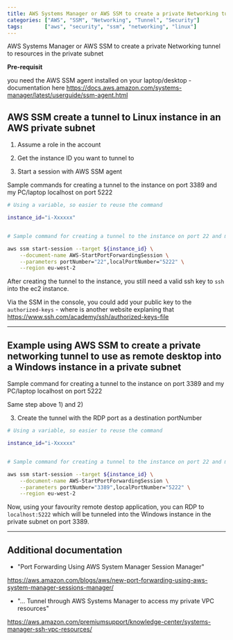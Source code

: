 ```yaml
---
title: AWS Systems Manager or AWS SSM to create a private Networking tunnel to resources in the private subnet
categories: ["AWS", "SSM", "Networking", "Tunnel", "Security"]
tags:       ["aws", "security", "ssm", "networking", "linux"]
---
```


AWS Systems Manager or AWS SSM to create a private Networking tunnel to resources in the private subnet

**Pre-requisit**

you need the AWS SSM agent installed on your laptop/desktop - documentation here <https://docs.aws.amazon.com/systems-manager/latest/userguide/ssm-agent.html>


## AWS SSM create a tunnel to Linux instance in an AWS private subnet

1) Assume a role in the account

2) Get the instance ID you want to tunnel to

3) Start a session with AWS SSM agent

Sample commands for creating a tunnel to the instance on port 3389 and my PC/laptop localhost on port 5222

```bash
# Using a variable, so easier to reuse the command

instance_id="i-Xxxxxx"


# Sample command for creating a tunnel to the instance on port 22 and my PC/laptop localhost on port 5222

aws ssm start-session --target ${instance_id} \
    --document-name AWS-StartPortForwardingSession \
    --parameters portNumber="22",localPortNumber="5222" \
    --region eu-west-2
```

After creating the tunnel to the instance, you still need a valid ssh key to `ssh` into the ec2 instance.

Via the SSM in the console, you could add your public key to the `authorized-keys` - where is another website explaning that <https://www.ssh.com/academy/ssh/authorized-keys-file>

----


## Example using AWS SSM to create a private networking tunnel to use as remote desktop into a Windows instance in a private subnet

Sample command for creating a tunnel to the instance on port 3389 and my PC/laptop localhost on port 5222

Same step above 1) and 2)

3) Create the tunnel with the RDP port as a destination portNumber

```bash
# Using a variable, so easier to reuse the command

instance_id="i-Xxxxxx"


# Sample command for creating a tunnel to the instance on port 22 and my PC/laptop localhost on port 5222

aws ssm start-session --target ${instance_id} \
    --document-name AWS-StartPortForwardingSession \
    --parameters portNumber="3389",localPortNumber="5222" \
    --region eu-west-2
```

Now, using your favourity remote destop application, you can RDP to `localhost:5222` which will be tunneled into the Windows instance in the private subnet on port 3389.

----

## Additional documentation

* "Port Forwarding Using AWS System Manager Session Manager"

<https://aws.amazon.com/blogs/aws/new-port-forwarding-using-aws-system-manager-sessions-manager/>


* "... Tunnel through AWS Systems Manager to access my private VPC resources"

<https://aws.amazon.com/premiumsupport/knowledge-center/systems-manager-ssh-vpc-resources/>


